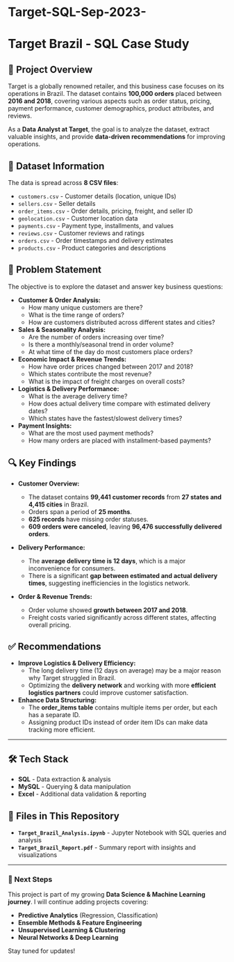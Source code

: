 # Target-SQL-Sep-2023-

# Target Brazil - SQL Case Study  

## 📌 Project Overview  
Target is a globally renowned retailer, and this business case focuses on its operations in Brazil. The dataset contains **100,000 orders** placed between **2016 and 2018**, covering various aspects such as order status, pricing, payment performance, customer demographics, product attributes, and reviews.  

As a **Data Analyst at Target**, the goal is to analyze the dataset, extract valuable insights, and provide **data-driven recommendations** for improving operations.  

## 📂 Dataset Information  
The data is spread across **8 CSV files**:  
- `customers.csv` - Customer details (location, unique IDs)  
- `sellers.csv` - Seller details  
- `order_items.csv` - Order details, pricing, freight, and seller ID  
- `geolocation.csv` - Customer location data  
- `payments.csv` - Payment type, installments, and values  
- `reviews.csv` - Customer reviews and ratings  
- `orders.csv` - Order timestamps and delivery estimates  
- `products.csv` - Product categories and descriptions  

## 🎯 Problem Statement  
The objective is to explore the dataset and answer key business questions:  
- **Customer & Order Analysis:**  
  - How many unique customers are there?  
  - What is the time range of orders?  
  - How are customers distributed across different states and cities?  
- **Sales & Seasonality Analysis:**  
  - Are the number of orders increasing over time?  
  - Is there a monthly/seasonal trend in order volume?  
  - At what time of the day do most customers place orders?  
- **Economic Impact & Revenue Trends:**  
  - How have order prices changed between 2017 and 2018?  
  - Which states contribute the most revenue?  
  - What is the impact of freight charges on overall costs?  
- **Logistics & Delivery Performance:**  
  - What is the average delivery time?  
  - How does actual delivery time compare with estimated delivery dates?  
  - Which states have the fastest/slowest delivery times?  
- **Payment Insights:**  
  - What are the most used payment methods?  
  - How many orders are placed with installment-based payments?  

## 🔍 Key Findings  
- **Customer Overview:**  
  - The dataset contains **99,441 customer records** from **27 states and 4,415 cities** in Brazil.  
  - Orders span a period of **25 months**.  
  - **625 records** have missing order statuses.  
  - **609 orders were canceled**, leaving **96,476 successfully delivered orders**.  

- **Delivery Performance:**  
  - The **average delivery time is 12 days**, which is a major inconvenience for consumers.  
  - There is a significant **gap between estimated and actual delivery times**, suggesting inefficiencies in the logistics network.  

- **Order & Revenue Trends:**  
  - Order volume showed **growth between 2017 and 2018**.  
  - Freight costs varied significantly across different states, affecting overall pricing.  

## ✅ Recommendations  
- **Improve Logistics & Delivery Efficiency:**  
  - The long delivery time (12 days on average) may be a major reason why Target struggled in Brazil.  
  - Optimizing the **delivery network** and working with more **efficient logistics partners** could improve customer satisfaction.  
- **Enhance Data Structuring:**  
  - The **order_items table** contains multiple items per order, but each has a separate ID.  
  - Assigning product IDs instead of order item IDs can make data tracking more efficient.  

---

## 🛠 Tech Stack  
- **SQL** - Data extraction & analysis  
- **MySQL** - Querying & data manipulation  
- **Excel** - Additional data validation & reporting  

## 📑 Files in This Repository  
- **`Target_Brazil_Analysis.ipynb`** - Jupyter Notebook with SQL queries and analysis  
- **`Target_Brazil_Report.pdf`** - Summary report with insights and visualizations  

---

### 🚀 Next Steps  
This project is part of my growing **Data Science & Machine Learning journey**. I will continue adding projects covering:  
- **Predictive Analytics** (Regression, Classification)  
- **Ensemble Methods & Feature Engineering**  
- **Unsupervised Learning & Clustering**  
- **Neural Networks & Deep Learning**  

Stay tuned for updates!  

